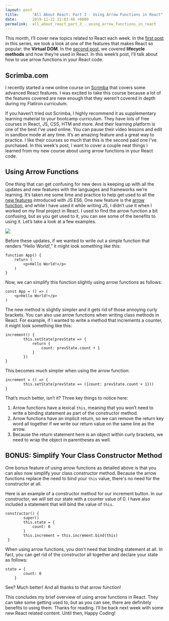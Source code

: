 ```yaml
---
layout: post
title:      "All About React: Part 3 - Using Arrow Functions in React"
date:       2019-11-22 22:03:46 +0000
permalink:  all_about_react_part_3_-_using_arrow_functions_in_react
---
```



This month, I’ll cover new topics related to React each week.  In the [first post](http://crackingthecode.net/all_about_react_part_1_-_the_virtual_dom) in this series, we took a look at one of the features that makes React so popular: the **Virtual DOM**.  In the [second post](http://crackingthecode.net/all_about_react_part_2_-_lifecycle_methods), we covered **lifecycle methods** and how they’re used in React.  In this week’s post, I’ll talk about how to use arrow functions in your React code.

## Scrimba.com

I recently started a new online course on [Scrimba](https://scrimba.com/) that covers some advanced React features.  I was excited to take this course because a lot of the features covered are new enough that they weren’t covered in depth during my Flatiron curriculum.  

If you haven’t tried out Scrimba, I highly recommend it as supplementary learning material to your bootcamp curriculum.  They have lots of free courses in React, JS, CSS, HTM and more.  And their learning platform is one of the best I’ve used online.  You can pause their video lessons and edit in sandbox mode at any time.  It’s an amazing feature and a great way to practice.  I like their courses so much that this is the second paid one I've purchased.  In this week's post, I want to cover a couple neat things I learned from my new course about using arrow functions in your React code.

## Using Arrow Functions

One thing that can get confusing for new devs is keeping up with all the updates and new features with the languages and frameworks we’re learning.  It’s taken me some time and practice to help get used to all the [new features](http://es6-features.org/#Constants) introduced with JS ES6.  One new feature is the [arrow function](https://developer.mozilla.org/en-US/docs/Web/JavaScript/Reference/Functions/Arrow_functions), and while I have used it while writing JS, I didn’t use it when I worked on my final project in React.  I used to find the arrow function a bit confusing, but as you get used to it, you can see some of the benefits to using it.  Let’s take a look at a few examples.

![](https://scotch-res.cloudinary.com/image/upload/w_auto,q_auto:good,f_auto/v1561344201/tbepoamnyxtlx8soszhd.png)

Before these updates, if we wanted to write out a simple function that renders “Hello World!,” it might look something like this:

```
function App() {
    return (
        <p>Hello World!</p>
    )
}
```
Now, we can simplify this function slightly using arrow functions as follows:

```
const App = () => (
    <p>Hello World!</p>
)
```

The new method is slightly simpler and it gets rid of those annoying curly brackets.  You can also use arrow functions when writing class methods in React.  For example, if I wanted to write a method that increments a counter, it might look something like this:

```
increment() {
        this.setState(prevState => {
            return {
                count: prevState.count + 1
            }
        })
}
```

This becomes much simpler when using the arrow function:

```
increment = () => {
        this.setState(prevState => ({count: prevState.count + 1}))
}
```

That’s much better, isn’t it?  Three key things to notice here:
1. Arrow functions have a lexical ```this```, meaning that you won’t need to write a binding statement as part of the constructor method.  
2. Arrow functions have an implicit return, so we can remove the return key word all together if we write our return value on the same line as the arrow.  
3. Because the return statement here is an object within curly brackets, we need to wrap the object in parentheses as well.

## BONUS: Simplify Your Class Constructor Method

One bonus feature of using arrow functions as detailed above is that you can also now simplify your class constructor method.  Because the arrow functions replace the need to bind your ```this``` value, there's no need for the constructor at all.  

Here is an example of a constructor method for our increment button.  In our constructor, we will set our state with a counter value of 0.  I have also included a statement that will bind the value of ```this```.

```
constructor() {
        super()
        this.state = {
            count: 0
        }
        this.increment = this.increment.bind(this)
 }
```

When using arrow functions, you don't need that binding statement at all.  In fact, you can get rid of the constructor all together and declare your state as follows:

```
state = {
        count: 0
    }
```

See?  Much better!  And all thanks to that arrow function!  

This concludes my brief overview of using arrow functions in React.  They can take some getting used to, but as you can see, there are definitely benefits to using them.  Thanks for reading.  I’ll be back next week with some new React related content.  Until then, Happy Coding!



